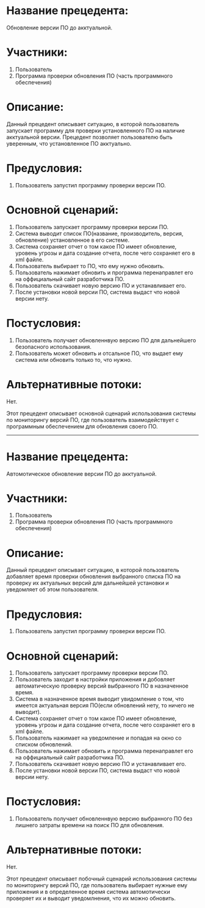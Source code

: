# Название прецедента: 
Обновление версии ПО до акктуальной.

# Участники:
1. Пользователь
2. Программа проверки обновления ПО (часть программного обеспечения)

# Описание: 
Данный прецедент описывает ситуацию, в которой пользователь запускает программу для проверки установленного ПО на наличие акктуальной версии. Прецедент позволяет пользователю быть уверенным, что установленное ПО акктуально.

# Предусловия:
1. Пользователь запустил программу проверки версии ПО.

# Основной сценарий:
1. Пользователь запускает программу проверки версии ПО.
2. Система выводит список ПО(название, производитель, версия, обновление) установленное в его системе.
3. Система сохраняет отчет о том какое ПО имеет обновление, уровень угрозы и дата создание отчета, после чего сохраняет его в xml файле.
4. Пользователь выбирает то ПО, что ему нужно обновить.
5. Пользователь нажимает обновить и программа перенаправлет его на оффициальный сайт разработчика ПО.
6. Пользователь скачивает новую версию ПО и устанавливает его.
7. После установки новой версии ПО, система выдаст что новой версии нету.

# Постусловия:
1. Пользователь получает обновленнвую версию ПО для дальнейшего безопасного использования.
2. Пользователь может обновить и отсальное ПО, что выдает ему система или обновить только то, что нужно.

# Альтернативные потоки:
Нет.


Этот прецедент описывает основной сценарий использования системы по мониторингу версий ПО, где пользователь взаимодействует с программным обеспечением для обновления своего ПО.

_______________________________________________________________________________________________________________________________________________________________________________________________________________________________________

# Название прецедента: 
Автомотическое обновление версии ПО до акктуальной.

# Участники:
1. Пользователь
2. Программа проверки обновления ПО (часть программного обеспечения)

# Описание: 
Данный прецедент описывает ситуацию, в которой пользователь добавляет время проверки обновления выбранного списка ПО на проверку их актуальных версий для дальнейшей установки и уведомляет об этом пользователя.

# Предусловия:
1. Пользователь запустил программу проверки версии ПО.

# Основной сценарий:
1. Пользователь запускает программу проверки версии ПО.
2. Пользователь заходит в настройки приложения и добовляет автоматическую проверку версий выбранного ПО в назначенное время.
3. Система в назначенное время выводит увидомление о том, что имеется актуальная версия ПО(если обновлений нету, то ничего не выводит).
4. Система сохраняет отчет о том какое ПО имеет обновление, уровень угрозы и дата создание отчета, после чего сохраняет его в xml файле.
5. Пользователь нажимает на уведомление и попадая на окно со списком обновлений.
6. Пользователь нажимает обновить и программа перенаправлет его на оффициальный сайт разработчика ПО.
7. Пользователь скачивает новую версию ПО и устанавливает его.
8. После установки новой версии ПО, система выдаст что новой версии нету.

# Постусловия:
1. Пользователь получает обновленнвую версию выбранного ПО без лишнего затраты времени на поиск ПО для обновления.

# Альтернативные потоки:
Нет.


Этот прецедент описывает побочный сценарий использования системы по мониторингу версий ПО, где пользователь выбирает нужные ему приложения и в определенное время система автомотически проверяет их и выводит уведомлнения, что их можно обновить.
